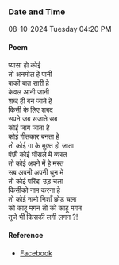 ### Date and Time

08-10-2024 Tuesday 04:20 PM

#### Poem

प्यासा हो कोई <br />
तो अनमोल हे पानी <br />
बाकी बात सारी हे <br />
केवल आनी जानी <br />
शब्द ही बन जाते हे <br />
किसी के लिए शबद <br />
सपने जब सजाते सब <br />
कोई जाग जाता हे <br />
कोई गीतकार बनता हे <br />
तो कोई गा के मुक्त हो जाता <br />
पंछी कोई घोंसले में व्यस्त <br />
तो कोई अपने में हे मस्त <br />
सब अपनी अपनी धुन में <br />
तो कोई परिंदा उड़ चला <br />
किसीको नाम करना हे <br />
तो कोई नामो निशाँ छोड़ चला <br />
को काहू मगन तो को काहू मगन <br />
तूजे भी किसकी लगी लगन ?!

#### Reference

* [Facebook](https://www.facebook.com/share/v/CwRrn98DCpzerLmL/)
